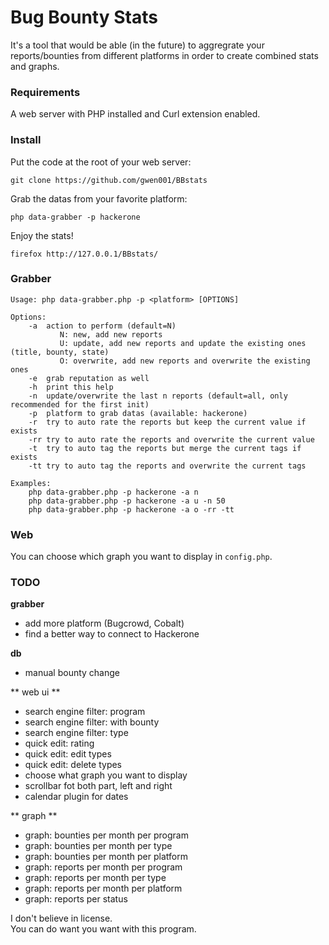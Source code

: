 # Bug Bounty Stats
It's a tool that would be able (in the future) to aggregrate your reports/bounties from different platforms in order to create combined stats and graphs.  


### Requirements
A web server with PHP installed and Curl extension enabled.  


### Install
Put the code at the root of your web server:
```
git clone https://github.com/gwen001/BBstats
```

Grab the datas from your favorite platform:
```
php data-grabber -p hackerone
```

Enjoy the stats!
```
firefox http://127.0.0.1/BBstats/
```

### Grabber
```
Usage: php data-grabber.php -p <platform> [OPTIONS]

Options:
	-a	action to perform (default=N)
		   N: new, add new reports
		   U: update, add new reports and update the existing ones (title, bounty, state)
		   O: overwrite, add new reports and overwrite the existing ones
	-e	grab reputation as well
	-h	print this help
	-n	update/overwrite the last n reports (default=all, only recommended for the first init)
	-p	platform to grab datas (available: hackerone)
	-r	try to auto rate the reports but keep the current value if exists
	-rr	try to auto rate the reports and overwrite the current value
	-t	try to auto tag the reports but merge the current tags if exists
	-tt	try to auto tag the reports and overwrite the current tags

Examples:
	php data-grabber.php -p hackerone -a n
	php data-grabber.php -p hackerone -a u -n 50
	php data-grabber.php -p hackerone -a o -rr -tt
```


### Web
You can choose which graph you want to display in `config.php`.  


### TODO
__grabber__
- add more platform (Bugcrowd, Cobalt)  
- find a better way to connect to Hackerone  

__db__
- manual bounty change  

** web ui **
- search engine filter: program  
- search engine filter: with bounty  
- search engine filter: type  
- quick edit: rating  
- quick edit: edit types  
- quick edit: delete types  
- choose what graph you want to display  
- scrollbar fot both part, left and right  
- calendar plugin for dates

** graph **
- graph: bounties per month per program  
- graph: bounties per month per type  
- graph: bounties per month per platform  
- graph: reports per month per program  
- graph: reports per month per type  
- graph: reports per month per platform  
- graph: reports per status  

	
I don't believe in license.  
You can do want you want with this program.  

